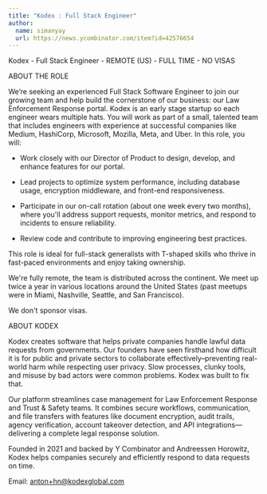 ```yaml
---
title: "Kodex : Full Stack Engineer"
author:
  name: simanyay
  url: https://news.ycombinator.com/item?id=42576654
---
```

Kodex - Full Stack Engineer - REMOTE (US) - FULL TIME - NO VISAS

ABOUT THE ROLE

We’re seeking an experienced Full Stack Software Engineer to join our growing team and help build the cornerstone of our business: our Law Enforcement Response portal. Kodex is an early stage startup so each engineer wears multiple hats. You will work as part of a small, talented team that includes engineers with experience at successful companies like Medium, HashiCorp, Microsoft, Mozilla, Meta, and Uber. In this role, you will:

- Work closely with our Director of Product to design, develop, and enhance features for our portal.

- Lead projects to optimize system performance, including database usage, encryption middleware, and front-end responsiveness.

- Participate in our on-call rotation (about one week every two months), where you&#x27;ll address support requests, monitor metrics, and respond to incidents to ensure reliability.

- Review code and contribute to improving engineering best practices.

This role is ideal for full-stack generalists with T-shaped skills who thrive in fast-paced environments and enjoy taking ownership.

We&#x27;re fully remote, the team is distributed across the continent. We meet up twice a year in various locations around the United States (past meetups were in Miami, Nashville, Seattle, and San Francisco).

We don&#x27;t sponsor visas.

ABOUT KODEX

Kodex creates software that helps private companies handle lawful data requests from governments. Our founders have seen firsthand how difficult it is for public and private sectors to collaborate effectively–preventing real-world harm while respecting user privacy. Slow processes, clunky tools, and misuse by bad actors were common problems. Kodex was built to fix that.

Our platform streamlines case management for Law Enforcement Response and Trust &amp; Safety teams. It combines secure workflows, communication, and file transfers with features like document encryption, audit trails, agency verification, account takeover detection, and API integrations—delivering a complete legal response solution.

Founded in 2021 and backed by Y Combinator and Andreessen Horowitz, Kodex helps companies securely and efficiently respond to data requests on time.

Email: anton+hn@kodexglobal.com
<JobApplication />
